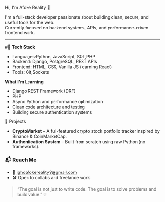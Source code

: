 Hi, I'm Afoke Reality 👋

I'm a full-stack developer passionate about building clean, secure, and useful tools for the web.  
Currently focused on backend systems, APIs, and performance-driven frontend work.

---

#🚀 **Tech Stack**
- Languages:Python, JavaScript, SQL,PHP
- Backend: Django, PostgreSQL, REST APIs
- Frontend: HTML, CSS, Vanilla JS (learning React)
- Tools: Git,Sockets

**What I'm Learning**
- Django REST Framework (DRF)
- PHP
- Async Python and performance optimization
- Clean code architecture and testing
- Building secure authentication systems

 📌 Projects
- **CryptoMarket** – A full-featured crypto stock portfolio tracker inspired by Binance & CoinMarketCap.
- **Authentication System** – Built from scratch using raw Python (no frameworks).

### 📬 Reach Me
- 📧 ighoafokereality3@gmail.com 
- 🛠️ Open to collabs and freelance work

> “The goal is not just to write code. The goal is to solve problems and build value.” 💡
